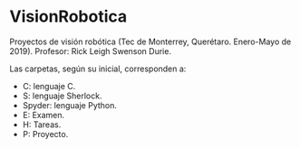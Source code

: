 # VisionRobotica
Proyectos de visión robótica (Tec de Monterrey, Querétaro. Enero-Mayo de 2019).
Profesor: Rick Leigh Swenson Durie.

Las carpetas, según su inicial, corresponden a:
  - C: lenguaje C.
  - S: lenguaje Sherlock.
  - Spyder: lenguaje Python.
  - E: Examen.
  - H: Tareas.
  - P: Proyecto.

